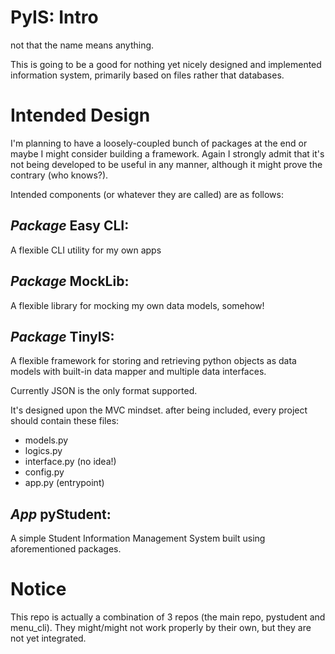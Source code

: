 # PyIS: Intro
not that the name means anything.

This is going to be a good for nothing yet nicely designed and implemented information system, primarily based on files rather that databases.


# Intended Design
I'm planning to have a loosely-coupled bunch of packages at the end or maybe I might consider building a framework. Again I strongly admit that it's not being developed to be useful in any manner, although it might prove the contrary (who knows?).

Intended components (or whatever they are called) are as follows:
## _Package_ Easy CLI:
A flexible CLI utility for my own apps

## _Package_ MockLib: 
A flexible library for mocking my own data models, somehow!

## _Package_ TinyIS:
A flexible framework for storing and retrieving python objects as data models with built-in data mapper and multiple data interfaces.

Currently JSON is the only format supported.

It's designed upon the MVC mindset. after being included, every project should contain these files:
* models.py
* logics.py
* interface.py (no idea!)
* config.py
* app.py (entrypoint)

## _App_ pyStudent:
A simple Student Information Management System built using aforementioned packages.



# Notice
This repo is actually a combination of 3 repos (the main repo, pystudent and menu_cli).
They might/might not work properly by their own, but they are not yet integrated.